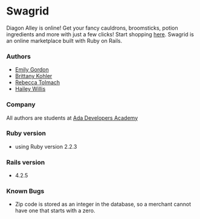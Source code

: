 # Swagrid
Diagon Alley is online! Get your fancy cauldrons, broomsticks, potion ingredients and more with just a few clicks! Start shopping [here](http://swagrid.herokuapp.com). Swagrid is an online marketplace built with Ruby on Rails.

### Authors
- [Emily Gordon](https://github.com/emgord)
- [Brittany Kohler](https://github.com/brittanykohler)
- [Rebecca Tolmach](https://github.com/rmtolmach)
- [Hailey Willis](https://github.com/wesleywillis)

### Company
All authors are students at [Ada Developers Academy](http://adadevelopersacademy.org/)

### Ruby version
- using Ruby version 2.2.3

### Rails version
- 4.2.5

### Known Bugs
- Zip code is stored as an integer in the database, so a merchant cannot have one that starts with a zero.

